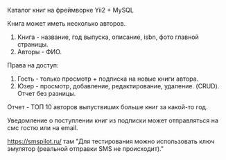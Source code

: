 Каталог книг на фреймворке Yii2 + MySQL

Книга может иметь несколько авторов.

1. Книга - название, год выпуска, описание, isbn, фото главной страницы.
2. Авторы - ФИО.

Права на доступ:
1. Гость - только просмотр + подписка на новые книги автора.
2. Юзер - просмотр, добавление, редактирование, удаление. (CRUD). Отчет без разницы.

Отчет - ТОП 10 авторов выпуствиших больше книг за какой-то год.

Уведомление о поступлении книг из подписки может отправляться на смс гостю или на email.

https://smspilot.ru/
там "Для тестирования можно использовать ключ эмулятор (реальной отправки SMS не происходит)."
